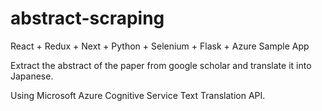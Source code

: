 # abstract-scraping

React + Redux + Next + Python + Selenium + Flask + Azure Sample App

Extract the abstract of the paper from google scholar and translate it into Japanese.

Using Microsoft Azure Cognitive Service Text Translation API.
